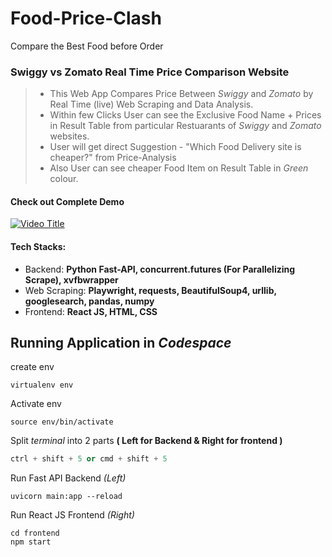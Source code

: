 # Food-Price-Clash 
Compare the Best Food before Order

### Swiggy vs Zomato Real Time Price Comparison Website
> * This Web App Compares Price Between  _Swiggy_ and _Zomato_ by Real Time (live) Web Scraping and Data Analysis.
> * Within few Clicks User can see the Exclusive Food Name + Prices in Result Table from particular Restuarants of _Swiggy_ and _Zomato_ websites.
> * User will get direct Suggestion - "Which Food Delivery site is cheaper?" from Price-Analysis
> * Also User can see cheaper Food Item on Result Table in _Green_ colour.

#### Check out Complete Demo
[![Video Title](https://img.youtube.com/vi/C5kNgWme1zs/0.jpg)]([https://www.youtube.com/watch?v=VIDEO_ID](https://www.youtube.com/watch?v=C5kNgWme1zs))

#### Tech Stacks:
* Backend: **Python Fast-API, concurrent.futures (For Parallelizing Scrape), xvfbwrapper** 
* Web Scraping: **Playwright, requests, BeautifulSoup4, urllib, googlesearch, pandas, numpy**
* Frontend: **React JS, HTML, CSS**

## **Running Application in _Codespace_**
create env 
```shell
virtualenv env
```
Activate env
```shell
source env/bin/activate
```
Split _terminal_ into 2 parts **( Left for Backend & Right for frontend )**
```cpp
ctrl + shift + 5 or cmd + shift + 5
```
Run Fast API Backend _(Left)_
```shell
uvicorn main:app --reload
```
 Run React JS Frontend _(Right)_
```shell
cd frontend
npm start
```
